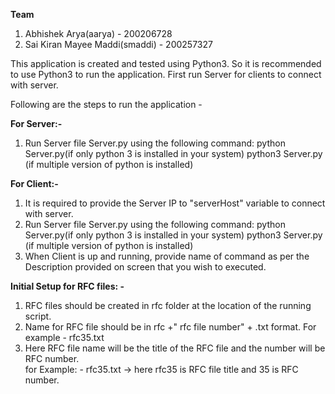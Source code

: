 
**Team**
1. Abhishek Arya(aarya) - 200206728
2. Sai Kiran Mayee Maddi(smaddi) - 200257327

This application is created and tested using Python3. So it is recommended to use Python3 to run the application.
First run Server for clients to connect with server.

Following are the steps to run the application -   

**For Server:-**  
1. Run Server file Server.py using the following command:
        python Server.py(if only python 3 is installed in your system)
        python3 Server.py (if multiple version of python is installed)  

**For Client:-**  
1. It is required to provide the Server IP to "serverHost" variable to connect with server.  
2. Run Server file Server.py using the following command:
        python Server.py(if only python 3 is installed in your system)
        python3 Server.py (if multiple version of python is installed)
3. When Client is up and running, provide name of command as per the Description provided on screen that you wish to executed.  

**Initial Setup for RFC files: -**  
1. RFC files should be created in rfc folder at the location of the running script.  
2. Name for RFC file should be in rfc +" rfc file number" + .txt format. For example - rfc35.txt
3. Here RFC file name will be the title of the RFC file and the number will be RFC number.  
        for Example: - rfc35.txt -> here rfc35 is RFC file title and 35 is RFC number.  
